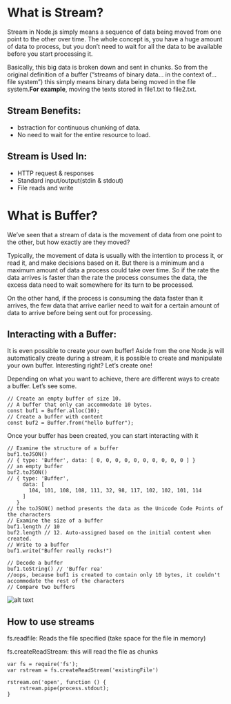 # What is Stream?

Stream in Node.js simply means a sequence of data being moved from one point to the other over time. The whole concept is, you have a huge amount of data to process, but you don’t need to wait for all the data to be available before you start processing it.

Basically, this big data is broken down and sent in chunks. So from the original definition of a buffer (“streams of binary data… in the context of… file system”) this simply means binary data being moved in the file system.**For example**, moving the texts stored in file1.txt to file2.txt.

## Stream Benefits:
* bstraction for continuous chunking of data.
* No need to wait for the entire resource to load.


## Stream is Used In:
* HTTP request & responses
* Standard input/output(stdin & stdout)
* File reads and write


# What is Buffer?

We’ve seen that a stream of data is the movement of data from one point to the other, but how exactly are they moved?

Typically, the movement of data is usually with the intention to process it, or read it, and make decisions based on it. But there is a minimum and a maximum amount of data a process could take over time. So if the rate the data arrives is faster than the rate the process consumes the data, the excess data need to wait somewhere for its turn to be processed.

On the other hand, if the process is consuming the data faster than it arrives, the few data that arrive earlier need to wait for a certain amount of data to arrive before being sent out for processing.


## Interacting with a Buffer:


It is even possible to create your own buffer! Aside from the one Node.js will automatically create during a stream, it is possible to create and manipulate your own buffer. Interesting right? Let’s create one!

Depending on what you want to achieve, there are different ways to create a buffer. Let’s see some.
~~~~
// Create an empty buffer of size 10.
// A buffer that only can accommodate 10 bytes.
const buf1 = Buffer.alloc(10);
// Create a buffer with content
const buf2 = Buffer.from("hello buffer");
~~~~

Once your buffer has been created, you can start interacting with it

~~~~
// Examine the structure of a buffer
buf1.toJSON()
// { type: 'Buffer', data: [ 0, 0, 0, 0, 0, 0, 0, 0, 0, 0 ] }
// an empty buffer
buf2.toJSON()
// { type: 'Buffer',
     data: [
       104, 101, 108, 108, 111, 32, 98, 117, 102, 102, 101, 114
     ]
   }
// the toJSON() method presents the data as the Unicode Code Points of the characters
// Examine the size of a buffer
buf1.length // 10
buf2.length // 12. Auto-assigned based on the initial content when created.
// Write to a buffer
buf1.write("Buffer really rocks!")

// Decode a buffer
buf1.toString() // 'Buffer rea'
//oops, because buf1 is created to contain only 10 bytes, it couldn't accommodate the rest of the characters
// Compare two buffers
~~~~

![alt text](https://cdn-images-1.medium.com/max/1040/1*lhOvZiDrVbzF8_l8QX3ACw.png)


## How to use streams

fs.readfile: Reads the file specified (take space for the file in memory)

fs.createReadStream: this will read the file as chunks
~~~~
var fs = require('fs');
var rstream = fs.createReadStream('existingFile')

rstream.on('open', function () {
    rstream.pipe(process.stdout);
}
~~~~

